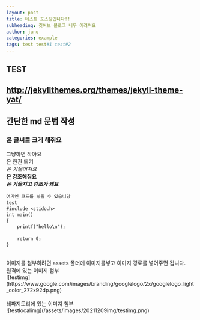 ```yaml
---
layout: post
title: 테스트 포스팅입니다!!
subheading: 깃허브 블로그 너무 어려워요
author: juno
categories: example
tags: test test#1 test#2
---
```

##  TEST


## http://jekyllthemes.org/themes/jekyll-theme-yat/


간단한 md 문법 작성
---
### 은 글씨를 크게 해줘요
그냥하면 작아요
<br> 은 한칸 띄기
<br>
*은 기울어져요*
<br>
**은 강조해줘요**
<br>
***은 기울지고 강조가 돼요***
<br>
```
여기엔 코드를 넣을 수 있습니당
test
#include <stido.h>
int main()
{
    printf("hello\n");

    return 0;
}
```
<br>
이미지를 첨부하려면 assets 폴더에 이미지를넣고 이미지 경로를 넣어주면 됩니다.
<br>
원격에 있는 이미지 첨부
<br>
![testimg](https://www.google.com/images/branding/googlelogo/2x/googlelogo_light_color_272x92dp.png)
<br><br>
레파지토리에 있는 이미지 첨부
<br>
![testlocalimg](/assets/images/20211209img/testimg.png)
<br>